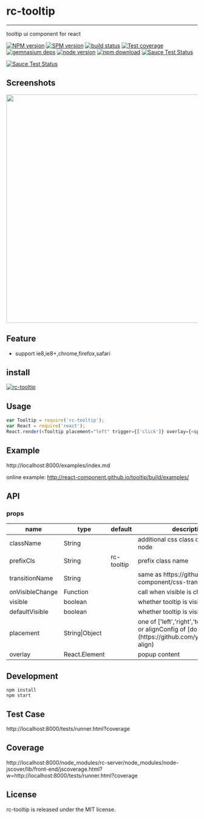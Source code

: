 # rc-tooltip
---

tooltip ui component for react

[![NPM version][npm-image]][npm-url]
[![SPM version](http://spmjs.io/badge/rc-tooltip)](http://spmjs.io/package/rc-tooltip)
[![build status][travis-image]][travis-url]
[![Test coverage][coveralls-image]][coveralls-url]
[![gemnasium deps][gemnasium-image]][gemnasium-url]
[![node version][node-image]][node-url]
[![npm download][download-image]][download-url]
[![Sauce Test Status](https://saucelabs.com/buildstatus/rc-tooltip)](https://saucelabs.com/u/rc-tooltip)

[![Sauce Test Status](https://saucelabs.com/browser-matrix/rc-tooltip.svg)](https://saucelabs.com/u/rc-tooltip)

[npm-image]: http://img.shields.io/npm/v/rc-tooltip.svg?style=flat-square
[npm-url]: http://npmjs.org/package/rc-tooltip
[travis-image]: https://img.shields.io/travis/react-component/tooltip.svg?style=flat-square
[travis-url]: https://travis-ci.org/react-component/tooltip
[coveralls-image]: https://img.shields.io/coveralls/react-component/tooltip.svg?style=flat-square
[coveralls-url]: https://coveralls.io/r/react-component/tooltip?branch=master
[gemnasium-image]: http://img.shields.io/gemnasium/react-component/tooltip.svg?style=flat-square
[gemnasium-url]: https://gemnasium.com/react-component/tooltip
[node-image]: https://img.shields.io/badge/node.js-%3E=_0.10-green.svg?style=flat-square
[node-url]: http://nodejs.org/download/
[download-image]: https://img.shields.io/npm/dm/rc-tooltip.svg?style=flat-square
[download-url]: https://npmjs.org/package/rc-tooltip

## Screenshots

<img src="http://gtms03.alicdn.com/tps/i3/TB1NQUSHpXXXXaUXFXXlQqyZXXX-1312-572.png" width="600"/>

## Feature

* support ie8,ie8+,chrome,firefox,safari


## install

[![rc-tooltip](https://nodei.co/npm/rc-tooltip.png)](https://npmjs.org/package/rc-tooltip)

## Usage

```js
var Tooltip = require('rc-tooltip');
var React = require('react');
React.render(<Tooltip placement="left" trigger={['click']} overlay={<span>tooltip</span>}><a href='#'>hover</a></Tooltip>, container);
```

## Example

http://localhost:8000/examples/index.md

online example: http://react-component.github.io/tooltip/build/examples/

## API

### props

<table class="table table-bordered table-striped">
    <thead>
    <tr>
        <th style="width: 100px;">name</th>
        <th style="width: 50px;">type</th>
        <th style="width: 50px;">default</th>
        <th>description</th>
    </tr>
    </thead>
    <tbody>
        <tr>
          <td>className</td>
          <td>String</td>
          <td></td>
          <td>additional css class of root dom node</td>
        </tr>
        <tr>
          <td>prefixCls</td>
          <td>String</td>
          <td>rc-tooltip</td>
          <td>prefix class name</td>
        </tr>
        <tr>
          <td>transitionName</td>
          <td>String</td>
          <td></td>
          <td>same as https://github.com/react-component/css-transition-group</td>
        </tr>
        <tr>
          <td>onVisibleChange</td>
          <td>Function</td>
          <td></td>
          <td>call when visible is changed</td>
        </tr>
        <tr>
          <td>visible</td>
          <td>boolean</td>
          <td></td>
          <td>whether tooltip is visible</td>
        </tr>
        <tr>
          <td>defaultVisible</td>
          <td>boolean</td>
          <td></td>
          <td>whether tooltip is visible initially</td>
        </tr>
        <tr>
          <td>placement</td>
          <td>String|Object</td>
          <td></td>
          <td>one of ['left','right','top','bottom'] or alignConfig of [dom-align](https://github.com/yiminghe/dom-align) </td>
        </tr>
        <tr>
          <td>overlay</td>
          <td>React.Element</td>
          <td></td>
          <td>popup content</td>
        </tr>
    </tbody>
</table>


## Development

```
npm install
npm start
```

## Test Case

http://localhost:8000/tests/runner.html?coverage

## Coverage

http://localhost:8000/node_modules/rc-server/node_modules/node-jscover/lib/front-end/jscoverage.html?w=http://localhost:8000/tests/runner.html?coverage

## License

rc-tooltip is released under the MIT license.
